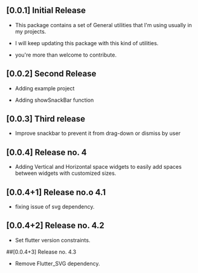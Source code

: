 ## [0.0.1] Initial Release

* This package contains a set of General utilities that I'm using usually in my projects.

* I will keep updating this package with this kind of utilities. 

* you're more than welcome to contribute.

## [0.0.2] Second Release

* Adding example project

* Adding showSnackBar function

## [0.0.3] Third release

* Improve snackbar to prevent it from drag-down or dismiss by user

## [0.0.4] Release no. 4

* Adding Vertical and Horizontal space widgets to easily add spaces between widgets with customized sizes.

## [0.0.4+1] Release no.o 4.1

* fixing issue of svg dependency.

## [0.0.4+2] Release no. 4.2

* Set flutter version constraints.

##[0.0.4+3] Release no. 4.3

* Remove Flutter_SVG dependency.
